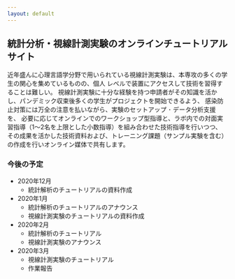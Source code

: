 ```yaml
---
layout: default
---
```


## 統計分析・視線計測実験のオンラインチュートリアルサイト

近年盛んに⼼理⾔語学分野で⽤いられている視線計測実験は、本専攻の多くの学⽣の関⼼を集めているものの、個⼈
レベルで装置にアクセスして技術を習得することは難しい。
視線計測実験に⼗分な経験を持つ申請者がその知識を活かし、パンデミック収束後多くの学⽣がプロジェクトを開始できるよう、
感染防⽌対策には万全の注意を払いながら、実験のセットアップ ･ データ分析⽀援を、
必要に応じてオンラインでのワークショップ型指導と、ラボ内での対⾯実習指導（1〜2名を上限とした⼩数指導）を組み合わせた技術指導を⾏いつつ、
その成果を活かした技術資料および、トレーニング課題（サンプル実験を含む）の作成を⾏いオンライン媒体で共有します。

### 今後の予定

* 2020年12月
  * 統計解析のチュートリアルの資料作成
* 2020年1月
  * 統計解析のチュートリアルのアナウンス
  * 視線計測実験のチュートリアルの資料作成
* 2020年2月
  * 統計解析のチュートリアル
  * 視線計測実験のアナウンス
* 2020年3月
  * 視線計測実験のチュートリアル
  * 作業報告

<!---
### Misc.

Your Pages site will use the layout and styles from the Jekyll theme you have selected in your [repository settings](https://github.com/kishiyamat/tutorial-lme-vwp/settings). The name of this theme is saved in the Jekyll `_config.yml` configuration file.

### Support or Contact

Having trouble with Pages? Check out our [documentation](https://docs.github.com/categories/github-pages-basics/) or [contact support](https://github.com/contact) and we’ll help you sort it out.
-->

